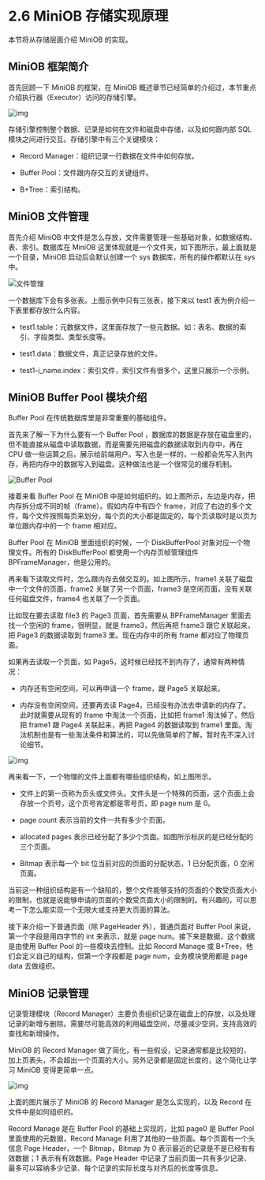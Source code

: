 # 2.6 MiniOB 存储实现原理

本节将从存储层面介绍 MiniOB 的实现。

## MiniOB 框架简介

首先回顾一下 MiniOB 的框架，在 MiniOB 概述章节已经简单的介绍过，本节重点介绍执行器（Executor）访问的存储引擎。

![img](https://obbusiness-private.oss-cn-shanghai.aliyuncs.com/doc/img/kernel-quickstart/V1.0.0/zh-CN/1.database-system-overview/4.miniob-overview-01.png)

存储引擎控制整个数据、记录是如何在文件和磁盘中存储，以及如何跟内部 SQL 模块之间进行交互。存储引擎中有三个关键模块：

- Record Manager：组织记录一行数据在文件中如何存放。

- Buffer Pool：文件跟内存交互的关键组件。

- B+Tree：索引结构。

## MiniOB 文件管理

首先介绍 MiniOB 中文件是怎么存放，文件需要管理一些基础对象，如数据结构、表、索引。数据库在 MiniOB 这里体现就是一个文件夹，如下图所示，最上面就是一个目录，MiniOB 启动后会默认创建一个 sys 数据库，所有的操作都默认在 sys 中。

![文件管理](https://obbusiness-private.oss-cn-shanghai.aliyuncs.com/doc/img/kernel-quickstart/V1.0.0/zh-CN/2.database-storage-structure/7.miniob-storage-implementation-01.png)

一个数据库下会有多张表。上图示例中只有三张表，接下来以 test1 表为例介绍一下表里都存放什么内容。

- test1.table：元数据文件，这里面存放了一些元数据。如：表名、数据的索引、字段类型、类型长度等。

- test1.data：数据文件，真正记录存放的文件。

- test1-i_name.index：索引文件，索引文件有很多个，这里只展示一个示例。

## MiniOB Buffer Pool 模块介绍

Buffer Pool 在传统数据库里是非常重要的基础组件。

首先来了解一下为什么要有一个 Buffer Pool ，数据库的数据是存放在磁盘里的，但不能直接从磁盘中读取数据，而是需要先把磁盘的数据读取到内存中，再在 CPU 做一些运算之后，展示给前端用户。写入也是一样的，一般都会先写入到内存，再把内存中的数据写入到磁盘。这种做法也是一个很常见的缓存机制。

![Buffer Pool](https://obbusiness-private.oss-cn-shanghai.aliyuncs.com/doc/img/kernel-quickstart/V1.0.0/zh-CN/2.database-storage-structure/7.miniob-storage-implementation-02.png)

接着来看 Buffer Pool 在 MiniOB 中是如何组织的。如上图所示，左边是内存，把内存拆分成不同的帧（frame）。假如内存中有四个 frame，对应了右边的多个文件，每个文件按照每页来划分，每个页的大小都是固定的，每个页读取时是以页为单位跟内存中的一个 frame 相对应。

Buffer Pool 在 MiniOB 里面组织的时候，一个 DiskBufferPool 对象对应一个物理文件。所有的 DiskBufferPool 都使用一个内存页帧管理组件 BPFrameManager，他是公用的。

再来看下读取文件时，怎么跟内存去做交互的。如上图所示，frame1 关联了磁盘中一个文件的页面，frame2 关联了另一个页面，frame3 是空闲页面，没有关联任何磁盘文件，frame4 也关联了一个页面。

比如现在要去读取 file3 的 Page3 页面，首先需要从 BPFrameManager 里面去找一个空闲的 frame，很明显，就是 frame3，然后再把 frame3 跟它关联起来，把 Page3 的数据读取到 frame3 里。现在内存中的所有 frame 都对应了物理页面。

如果再去读取一个页面，如 Page5，这时候已经找不到内存了，通常有两种情况：

- 内存还有空闲空间，可以再申请一个 frame，跟 Page5 关联起来。

- 内存没有空闲空间，还要再去读 Page4，已经没有办法去申请新的内存了。此时就需要从现有的 frame 中淘汰一个页面，比如把 frame1 淘汰掉了，然后把 frame1 跟 Page4 关联起来，再把 Page4 的数据读取到 frame1 里面。淘汰机制也是有一些淘汰条件和算法的，可以先做简单的了解，暂时先不深入讨论细节。

![img](https://obbusiness-private.oss-cn-shanghai.aliyuncs.com/doc/img/kernel-quickstart/V1.0.0/zh-CN/2.database-storage-structure/7.miniob-storage-implementation-03.png)

再来看一下，一个物理的文件上面都有哪些组织结构，如上图所示。

- 文件上的第一页称为页头或文件头。文件头是一个特殊的页面，这个页面上会存放一个页号，这个页号肯定都是零号页，即 page num 是 0。
  
- page  count 表示当前的文件一共有多少个页面。

- allocated pages 表示已经分配了多少个页面。如图所示标灰的是已经分配的三个页面。

- Bitmap 表示每一个 bit 位当前对应的页面的分配状态，1 已分配页面，0 空闲页面。

当前这一种组织结构是有一个缺陷的，整个文件能够支持的页面的个数受页面大小的限制，也就是说能够申请的页面的个数受页面大小的限制的。有兴趣的，可以思考一下怎么能实现一个无限大或支持更大页面的算法。

接下来介绍一下普通页面（除 PageHeader 外），普通页面对 Buffer Pool 来说，第一个字段是用四字节的 int 来表示，就是 page  num。接下来是数据，这个数据是由使用 Buffer Pool 的一些模块去控制。比如 Record Manage 或 B+Tree，他们会定义自己的结构，但第一个字段都是 page num，业务模块使用都是 page data 去做组织。

## MiniOB 记录管理

记录管理模块（Record Manager）主要负责组织记录在磁盘上的存放，以及处理记录的新增与删除。需要尽可能高效的利用磁盘空间，尽量减少空洞，支持高效的查找和新增操作。

MiniOB 的 Record Manager 做了简化，有一些假设，记录通常都是比较短的，加上页表头，不会超出一个页面的大小。另外记录都是固定长度的，这个简化让学习 MiniOB 变得更简单一点。

![img](https://obbusiness-private.oss-cn-shanghai.aliyuncs.com/doc/img/kernel-quickstart/V1.0.0/zh-CN/2.database-storage-structure/7.miniob-storage-implementation-04.png)

上面的图片展示了 MiniOB 的 Record Manager 是怎么实现的，以及 Record 在文件中是如何组织的。

Record Manage 是在 Buffer Pool 的基础上实现的，比如 page0 是 Buffer Pool 里面使用的元数据，Record Manage 利用了其他的一些页面。每个页面有一个头信息 Page Header，一个 Bitmap，Bitmap 为 0 表示最近的记录是不是已经有有效数据；1 表示有有效数据。Page Header 中记录了当前页面一共有多少记录、最多可以容纳多少记录、每个记录的实际长度与对齐后的长度等信息。
